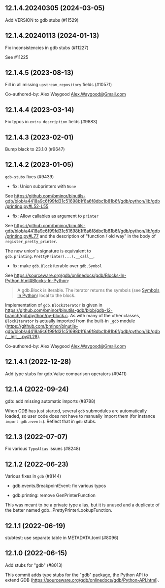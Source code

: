 ## 12.1.4.20240305 (2024-03-05)

Add VERSION to gdb stubs (#11529)

## 12.1.4.20240113 (2024-01-13)

Fix inconsistencies in gdb stubs (#11227)

See #11225

## 12.1.4.5 (2023-08-13)

Fill in all missing `upstream_repository` fields (#10571)

Co-authored-by: Alex Waygood <Alex.Waygood@Gmail.com>

## 12.1.4.4 (2023-03-14)

Fix typos in `extra_description` fields (#9883)

## 12.1.4.3 (2023-02-01)

Bump black to 23.1.0 (#9647)

## 12.1.4.2 (2023-01-05)

`gdb-stubs` fixes (#9439)

* fix: Union subprinters with `None`

See https://github.com/bminor/binutils-gdb/blob/a4418a9c6f99fd31c51698b1f6a6f8dbc1b81b6f/gdb/python/lib/gdb/printing.py#L52-L55

* fix: Allow callables as argument to `printer`

See https://github.com/bminor/binutils-gdb/blob/a4418a9c6f99fd31c51698b1f6a6f8dbc1b81b6f/gdb/python/lib/gdb/printing.py#L77 and the description of "function / old way" in the body of `register_pretty_printer`.

The new union's signature is equivalent to `gdb.printing.PrettyPrinter(...).__call__`.

* fix: make `gdb.Block` iterable over `gdb.Symbol`

See https://sourceware.org/gdb/onlinedocs/gdb/Blocks-In-Python.html#Blocks-In-Python:

> A gdb.Block is iterable. The iterator returns the symbols (see [Symbols In Python](https://sourceware.org/gdb/onlinedocs/gdb/Symbols-In-Python.html#Symbols-In-Python)) local to the block.

Implementation of `gdb.BlockIterator` is given in https://github.com/bminor/binutils-gdb/blob/gdb-12-branch/gdb/python/py-block.c. As with many of the other classes, `BlockIterator` is actually imported from the built-in `_gdb` module (https://github.com/bminor/binutils-gdb/blob/a4418a9c6f99fd31c51698b1f6a6f8dbc1b81b6f/gdb/python/lib/gdb/__init__.py#L28).

Co-authored-by: Alex Waygood <Alex.Waygood@Gmail.com>

## 12.1.4.1 (2022-12-28)

Add type stubs for gdb.Value comparison operators (#9411)

## 12.1.4 (2022-09-24)

gdb: add missing automatic imports (#8788)

When GDB has just started, several `gdb` submodules are automatically
loaded, so user code does not have to manually import them (for instance
`import gdb.events`). Reflect that in `gdb` stubs.

## 12.1.3 (2022-07-07)

Fix various `TypeAlias` issues (#8248)

## 12.1.2 (2022-06-23)

Various fixes in `gdb` (#8144)

* gdb.events.BreakpointEvent: fix various typos

* gdb.printing: remove GenPrinterFunction

This was meant to be a private type alias, but it is unused and a
duplicate of the better named gdb._PrettyPrinterLookupFunction.

## 12.1.1 (2022-06-19)

stubtest: use separate table in METADATA.toml (#8096)

## 12.1.0 (2022-06-15)

Add stubs for "gdb" (#8013)

This commit adds type stubs for the "gdb" package, the Python API to
extend GDB (https://sourceware.org/gdb/onlinedocs/gdb/Python-API.html).

